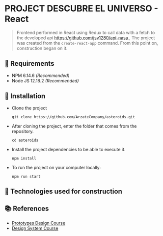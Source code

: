 
# PROJECT DESCUBRE EL UNIVERSO - React
> Frontend performed in React using Redux to call data with a fetch to the developed api https://github.com/jsv1280/api-nasa., The project was created from the `create-react-app` command. From this point on, construction began on it.

## :loudspeaker: Requirements

- NPM 6.14.6 *(Recommended)*
- Node JS 12.18.2 *(Recommended)*

## :hammer: Installation

- Clone the project

	`git clone https://github.com/ArzateCompany/asteroids.git `

- After cloning the project, enter the folder that comes from the repository.

	`cd asteroids`

- Install the project dependencies to be able to execute it.

	`npm install`

- To run the project on your computer locally:

	`npm run start`

## 🚧 Technologies used for construction


## 📚 References
- [Prototypes Design Course](https://platzi.com/clases/diseno-prototipos/)
- [Design System Course](https://platzi.com/clases/sistemas-diseno/)

[jairo_project]: https://github.com/jsv1280/api-nasa
[jairo_github]: https://github.com/jsv1280
[rafa_hector_project]: https://github.com/rafeldev/comeet-cat
[hector_github]: https://github.com/HectorDevx
[rafa_github]: https://github.com/rafeldev 
[juan_github]: https://github.com/Gaybre
[felipe_github]: https://github.com/FelipeMerchan
[juan_felipe_github]: https://github.com/T-rexpace
[juan_abdiel_github]: https://github.com/WS-Jedp
[luis_osvaldo_github]: https://github.com/ArzateCompany/asteroids
[luis_github]: https://github.com/cabezas29
[osvaldo_github]: https://github.com/ArzateCompany
[abdiel_github]: https://github.com/abdieljortega
[joshua_github]: https://github.com/joshuapcruz
[juan_abdiel_project]: https://github.com/WS-Jedp/Neobit
[miguel_twitter]: https://twitter.com/OgaKuga
